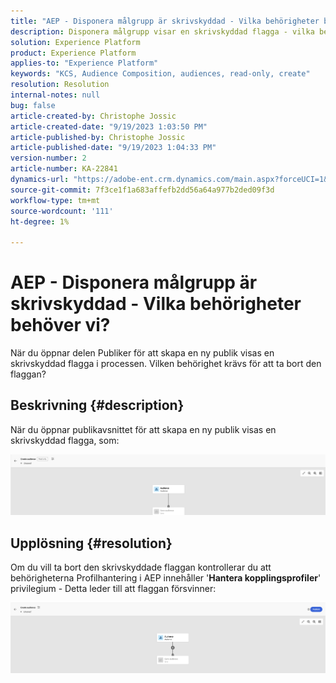 ```yaml
---
title: "AEP - Disponera målgrupp är skrivskyddad - Vilka behörigheter behöver vi?"
description: Disponera målgrupp visar en skrivskyddad flagga - vilka behörigheter krävs?
solution: Experience Platform
product: Experience Platform
applies-to: "Experience Platform"
keywords: "KCS, Audience Composition, audiences, read-only, create"
resolution: Resolution
internal-notes: null
bug: false
article-created-by: Christophe Jossic
article-created-date: "9/19/2023 1:03:50 PM"
article-published-by: Christophe Jossic
article-published-date: "9/19/2023 1:04:33 PM"
version-number: 2
article-number: KA-22841
dynamics-url: "https://adobe-ent.crm.dynamics.com/main.aspx?forceUCI=1&pagetype=entityrecord&etn=knowledgearticle&id=9c2d65f5-ec56-ee11-be6f-6045bd0065f9"
source-git-commit: 7f3ce1f1a683affefb2dd56a64a977b2ded09f3d
workflow-type: tm+mt
source-wordcount: '111'
ht-degree: 1%

---
```


# AEP - Disponera målgrupp är skrivskyddad - Vilka behörigheter behöver vi?


När du öppnar delen Publiker för att skapa en ny publik visas en skrivskyddad flagga i processen. Vilken behörighet krävs för att ta bort den flaggan?



## Beskrivning {#description}


När du öppnar publikavsnittet för att skapa en ny publik visas en skrivskyddad flagga, som:

![](assets/___9e2d65f5-ec56-ee11-be6f-6045bd0065f9___.png)


## Upplösning {#resolution}


Om du vill ta bort den skrivskyddade flaggan kontrollerar du att behörigheterna Profilhantering i AEP innehåller &#39;<b>Hantera kopplingsprofiler</b>&#39; privilegium - Detta leder till att flaggan försvinner:

![](assets/833c8ec9-ec56-ee11-be6f-6045bd0065f9.png)
